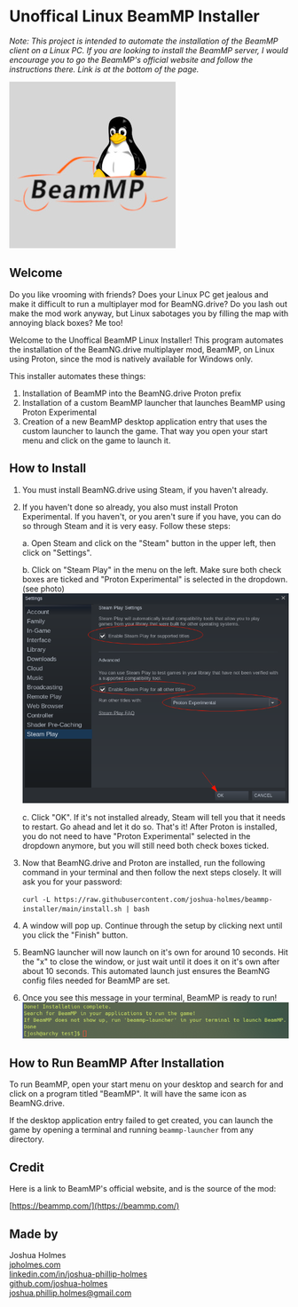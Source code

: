 # Unoffical Linux BeamMP Installer

*Note: This project is intended to automate the installation of the BeamMP client on a Linux PC. If you are looking to install the BeamMP server, I would encourage you to go the BeamMP's official website and follow the instructions there. Link is at the bottom of the page.*

![Unoffical Linux BeamMP Installer Logo](./images/beammp-linux.jpg)

## Welcome

Do you like vrooming with friends? Does your Linux PC get jealous and make it difficult to run a multiplayer mod for BeamNG.drive? Do you lash out make the mod work anyway, but Linux sabotages you by filling the map with annoying black boxes? Me too!

Welcome to the Unoffical BeamMP Linux Installer! This program automates the installation of the BeamNG.drive multiplayer mod, BeamMP, on Linux using Proton, since the mod is natively available for Windows only.

This installer automates these things:
1. Installation of BeamMP into the BeamNG.drive Proton prefix
2. Installation of a custom BeamMP launcher that launches BeamMP using Proton Experimental
3. Creation of a new BeamMP desktop application entry that uses the custom launcher to launch the game. That way you open your start menu and click on the game to launch it.

## How to Install
1. You must install BeamNG.drive using Steam, if you haven't already.
2. If you haven't done so already, you also must install Proton Experimental. If you haven't, or you aren't sure if you have, you can do so through Steam and it is very easy. Follow these steps:
    
    a. Open Steam and click on the "Steam" button in the upper left, then click on "Settings".
    
    b. Click on "Steam Play" in the menu on the left. Make sure both check boxes are ticked and "Proton Experimental" is selected in the dropdown. (see photo)
    ![Proton Experimental Example](./images/proton-exp-example.png)
    
    c. Click "OK". If it's not installed already, Steam will tell you that it needs to restart. Go ahead and let it do so. That's it! After Proton is installed, you do not need to have "Proton Experimental" selected in the dropdown anymore, but you will still need both check boxes ticked.

3. Now that BeamNG.drive and Proton are installed, run the following command in your terminal and then follow the next steps closely. It will ask you for your password:

    ```curl -L https://raw.githubusercontent.com/joshua-holmes/beammp-installer/main/install.sh | bash```

4. A window will pop up. Continue through the setup by clicking next until you click the "Finish" button.

5. BeamNG launcher will now launch on it's own for around 10 seconds. Hit the "x" to close the window, or just wait until it does it on it's own after about 10 seconds. This automated launch just ensures the BeamNG config files needed for BeamMP are set.

6. Once you see this message in your terminal, BeamMP is ready to run!
![success message](./images/success-message.png)

## How to Run BeamMP After Installation
To run BeamMP, open your start menu on your desktop and search for and click on a program titled "BeamMP". It will have the same icon as BeamNG.drive.

If the desktop application entry failed to get created, you can launch the game by opening a terminal and running `beammp-launcher` from any directory.

## Credit
Here is a link to BeamMP's official website, and is the source of the mod:

[https://beammp.com/](https://beammp.com/)

## Made by
Joshua Holmes<br/>
[jpholmes.com](https://www.jpholmes.com)<br/>
[linkedin.com/in/joshua-phillip-holmes](https://www.linkedin.com/in/joshua-phillip-holmes/)<br/>
[github.com/joshua-holmes](https://github.com/joshua-holmes)<br/>
[joshua.phillip.holmes@gmail.com](mailto:joshua.phillip.holmes@gmail.com)